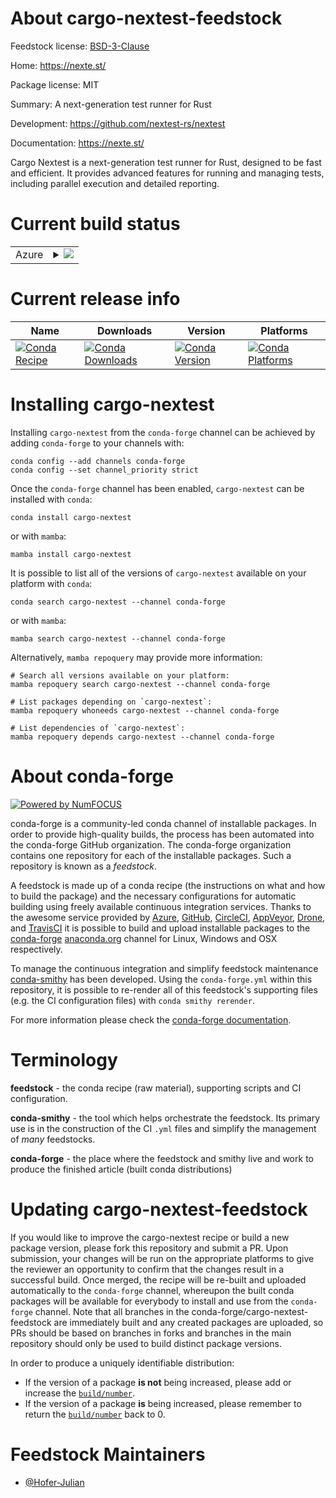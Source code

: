 About cargo-nextest-feedstock
=============================

Feedstock license: [BSD-3-Clause](https://github.com/conda-forge/cargo-nextest-feedstock/blob/main/LICENSE.txt)

Home: https://nexte.st/

Package license: MIT

Summary: A next-generation test runner for Rust

Development: https://github.com/nextest-rs/nextest

Documentation: https://nexte.st/

Cargo Nextest is a next-generation test runner for Rust,
designed to be fast and efficient.
It provides advanced features for running and managing tests,
including parallel execution and detailed reporting.

Current build status
====================


<table>
    
  <tr>
    <td>Azure</td>
    <td>
      <details>
        <summary>
          <a href="https://dev.azure.com/conda-forge/feedstock-builds/_build/latest?definitionId=23691&branchName=main">
            <img src="https://dev.azure.com/conda-forge/feedstock-builds/_apis/build/status/cargo-nextest-feedstock?branchName=main">
          </a>
        </summary>
        <table>
          <thead><tr><th>Variant</th><th>Status</th></tr></thead>
          <tbody><tr>
              <td>linux_64</td>
              <td>
                <a href="https://dev.azure.com/conda-forge/feedstock-builds/_build/latest?definitionId=23691&branchName=main">
                  <img src="https://dev.azure.com/conda-forge/feedstock-builds/_apis/build/status/cargo-nextest-feedstock?branchName=main&jobName=linux&configuration=linux%20linux_64_" alt="variant">
                </a>
              </td>
            </tr><tr>
              <td>linux_aarch64</td>
              <td>
                <a href="https://dev.azure.com/conda-forge/feedstock-builds/_build/latest?definitionId=23691&branchName=main">
                  <img src="https://dev.azure.com/conda-forge/feedstock-builds/_apis/build/status/cargo-nextest-feedstock?branchName=main&jobName=linux&configuration=linux%20linux_aarch64_" alt="variant">
                </a>
              </td>
            </tr><tr>
              <td>osx_64</td>
              <td>
                <a href="https://dev.azure.com/conda-forge/feedstock-builds/_build/latest?definitionId=23691&branchName=main">
                  <img src="https://dev.azure.com/conda-forge/feedstock-builds/_apis/build/status/cargo-nextest-feedstock?branchName=main&jobName=osx&configuration=osx%20osx_64_" alt="variant">
                </a>
              </td>
            </tr><tr>
              <td>osx_arm64</td>
              <td>
                <a href="https://dev.azure.com/conda-forge/feedstock-builds/_build/latest?definitionId=23691&branchName=main">
                  <img src="https://dev.azure.com/conda-forge/feedstock-builds/_apis/build/status/cargo-nextest-feedstock?branchName=main&jobName=osx&configuration=osx%20osx_arm64_" alt="variant">
                </a>
              </td>
            </tr><tr>
              <td>win_64</td>
              <td>
                <a href="https://dev.azure.com/conda-forge/feedstock-builds/_build/latest?definitionId=23691&branchName=main">
                  <img src="https://dev.azure.com/conda-forge/feedstock-builds/_apis/build/status/cargo-nextest-feedstock?branchName=main&jobName=win&configuration=win%20win_64_" alt="variant">
                </a>
              </td>
            </tr>
          </tbody>
        </table>
      </details>
    </td>
  </tr>
</table>

Current release info
====================

| Name | Downloads | Version | Platforms |
| --- | --- | --- | --- |
| [![Conda Recipe](https://img.shields.io/badge/recipe-cargo--nextest-green.svg)](https://anaconda.org/conda-forge/cargo-nextest) | [![Conda Downloads](https://img.shields.io/conda/dn/conda-forge/cargo-nextest.svg)](https://anaconda.org/conda-forge/cargo-nextest) | [![Conda Version](https://img.shields.io/conda/vn/conda-forge/cargo-nextest.svg)](https://anaconda.org/conda-forge/cargo-nextest) | [![Conda Platforms](https://img.shields.io/conda/pn/conda-forge/cargo-nextest.svg)](https://anaconda.org/conda-forge/cargo-nextest) |

Installing cargo-nextest
========================

Installing `cargo-nextest` from the `conda-forge` channel can be achieved by adding `conda-forge` to your channels with:

```
conda config --add channels conda-forge
conda config --set channel_priority strict
```

Once the `conda-forge` channel has been enabled, `cargo-nextest` can be installed with `conda`:

```
conda install cargo-nextest
```

or with `mamba`:

```
mamba install cargo-nextest
```

It is possible to list all of the versions of `cargo-nextest` available on your platform with `conda`:

```
conda search cargo-nextest --channel conda-forge
```

or with `mamba`:

```
mamba search cargo-nextest --channel conda-forge
```

Alternatively, `mamba repoquery` may provide more information:

```
# Search all versions available on your platform:
mamba repoquery search cargo-nextest --channel conda-forge

# List packages depending on `cargo-nextest`:
mamba repoquery whoneeds cargo-nextest --channel conda-forge

# List dependencies of `cargo-nextest`:
mamba repoquery depends cargo-nextest --channel conda-forge
```


About conda-forge
=================

[![Powered by
NumFOCUS](https://img.shields.io/badge/powered%20by-NumFOCUS-orange.svg?style=flat&colorA=E1523D&colorB=007D8A)](https://numfocus.org)

conda-forge is a community-led conda channel of installable packages.
In order to provide high-quality builds, the process has been automated into the
conda-forge GitHub organization. The conda-forge organization contains one repository
for each of the installable packages. Such a repository is known as a *feedstock*.

A feedstock is made up of a conda recipe (the instructions on what and how to build
the package) and the necessary configurations for automatic building using freely
available continuous integration services. Thanks to the awesome service provided by
[Azure](https://azure.microsoft.com/en-us/services/devops/), [GitHub](https://github.com/),
[CircleCI](https://circleci.com/), [AppVeyor](https://www.appveyor.com/),
[Drone](https://cloud.drone.io/welcome), and [TravisCI](https://travis-ci.com/)
it is possible to build and upload installable packages to the
[conda-forge](https://anaconda.org/conda-forge) [anaconda.org](https://anaconda.org/)
channel for Linux, Windows and OSX respectively.

To manage the continuous integration and simplify feedstock maintenance
[conda-smithy](https://github.com/conda-forge/conda-smithy) has been developed.
Using the ``conda-forge.yml`` within this repository, it is possible to re-render all of
this feedstock's supporting files (e.g. the CI configuration files) with ``conda smithy rerender``.

For more information please check the [conda-forge documentation](https://conda-forge.org/docs/).

Terminology
===========

**feedstock** - the conda recipe (raw material), supporting scripts and CI configuration.

**conda-smithy** - the tool which helps orchestrate the feedstock.
                   Its primary use is in the construction of the CI ``.yml`` files
                   and simplify the management of *many* feedstocks.

**conda-forge** - the place where the feedstock and smithy live and work to
                  produce the finished article (built conda distributions)


Updating cargo-nextest-feedstock
================================

If you would like to improve the cargo-nextest recipe or build a new
package version, please fork this repository and submit a PR. Upon submission,
your changes will be run on the appropriate platforms to give the reviewer an
opportunity to confirm that the changes result in a successful build. Once
merged, the recipe will be re-built and uploaded automatically to the
`conda-forge` channel, whereupon the built conda packages will be available for
everybody to install and use from the `conda-forge` channel.
Note that all branches in the conda-forge/cargo-nextest-feedstock are
immediately built and any created packages are uploaded, so PRs should be based
on branches in forks and branches in the main repository should only be used to
build distinct package versions.

In order to produce a uniquely identifiable distribution:
 * If the version of a package **is not** being increased, please add or increase
   the [``build/number``](https://docs.conda.io/projects/conda-build/en/latest/resources/define-metadata.html#build-number-and-string).
 * If the version of a package **is** being increased, please remember to return
   the [``build/number``](https://docs.conda.io/projects/conda-build/en/latest/resources/define-metadata.html#build-number-and-string)
   back to 0.

Feedstock Maintainers
=====================

* [@Hofer-Julian](https://github.com/Hofer-Julian/)

